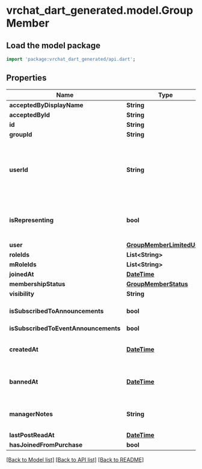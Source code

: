 # vrchat_dart_generated.model.GroupMember

## Load the model package
```dart
import 'package:vrchat_dart_generated/api.dart';
```

## Properties
Name | Type | Description | Notes
------------ | ------------- | ------------- | -------------
**acceptedByDisplayName** | **String** |  | [optional] 
**acceptedById** | **String** |  | [optional] 
**id** | **String** |  | [optional] 
**groupId** | **String** |  | [optional] 
**userId** | **String** | A users unique ID, usually in the form of `usr_c1644b5b-3ca4-45b4-97c6-a2a0de70d469`. Legacy players can have old IDs in the form of `8JoV9XEdpo`. The ID can never be changed. | [optional] 
**isRepresenting** | **bool** | Whether the user is representing the group. This makes the group show up above the name tag in-game. | [optional] [default to false]
**user** | [**GroupMemberLimitedUser**](GroupMemberLimitedUser.md) |  | [optional] 
**roleIds** | **List&lt;String&gt;** |  | [optional] 
**mRoleIds** | **List&lt;String&gt;** |  | [optional] 
**joinedAt** | [**DateTime**](DateTime.md) |  | [optional] 
**membershipStatus** | [**GroupMemberStatus**](GroupMemberStatus.md) |  | [optional] 
**visibility** | **String** |  | [optional] 
**isSubscribedToAnnouncements** | **bool** |  | [optional] [default to false]
**isSubscribedToEventAnnouncements** | **bool** |  | [optional] 
**createdAt** | [**DateTime**](DateTime.md) | Only visible via the /groups/:groupId/members endpoint, **not** when fetching a specific user. | [optional] 
**bannedAt** | [**DateTime**](DateTime.md) | Only visible via the /groups/:groupId/members endpoint, **not** when fetching a specific user. | [optional] 
**managerNotes** | **String** | Only visible via the /groups/:groupId/members endpoint, **not** when fetching a specific user. | [optional] 
**lastPostReadAt** | [**DateTime**](DateTime.md) |  | [optional] 
**hasJoinedFromPurchase** | **bool** |  | [optional] 

[[Back to Model list]](../README.md#documentation-for-models) [[Back to API list]](../README.md#documentation-for-api-endpoints) [[Back to README]](../README.md)


